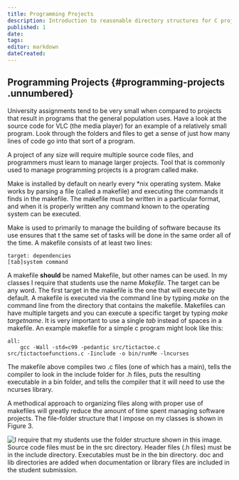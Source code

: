 ```yaml
---
title: Programming Projects
description: Introduction to reasonable directory structures for C projects
published: 1
date: 
tags: 
editor: markdown
dateCreated: 
---
```


## Programming Projects {#programming-projects .unnumbered}

University assignments tend to be very small when compared to projects
that result in programs that the general population uses. Have a look at
the source code for VLC (the media player) for an example of a
relatively small program. Look through the folders and files to get a
sense of just how many lines of code go into that sort of a program.

A project of any size will require multiple source code files, and
programmers must learn to manage larger projects. Tool that is commonly
used to manage programming projects is a program called make.

Make is installed by default on nearly every \*nix operating system.
Make works by parsing a file (called a makefile) and executing the
commands it finds in the makefile. The makefile must be written in a
particular format, and when it is properly written any command known to
the operating system can be executed.

Make is used to primarily to manage the building of software because its
use ensures that t the same set of tasks will be done in the same order
all of the time. A makefile consists of at least two lines:

    target: dependencies
    [tab]system command

A makefile **should** be named Makefile, but other names can be used. In
my classes I require that students use the name *Makefile*. The target
can be any word. The first target in the makefile is the one that will
execute by default. A makefile is executed via the command line by
typing *make* on the command line from the directory that contains the
makefile. Makefiles can have multiple targets and you can execute a
specific target by typing *make targetname*. It is very important to use
a single *tab* instead of spaces in a makefile. An example makefile for
a simple c program might look like this:

    all:
        gcc -Wall -std=c99 -pedantic src/tictactoe.c src/tictactoefunctions.c -Iinclude -o bin/runMe -lncurses

The makefile above compiles two .c files (one of which has a main),
tells the compiler to look in the include folder for .h files, puts the
resulting executable in a bin folder, and tells the compiler that it
will need to use the ncurses library.

A methodical approach to organizing files along with proper use of
makefiles will greatly reduce the amount of time spent managing software
projects. The file-folder structure that I impose on my classes is shown
in Figure 3.

![I require that my students use the folder structure shown in this
image. Source code files must be in the src directory. Header files (.h
files) must be in the include directory. Executables must be in the bin
directory. doc and lib directories are added when documentation or
library files are included in the student
submission.](/img/fileFolderStructure.jpg)
